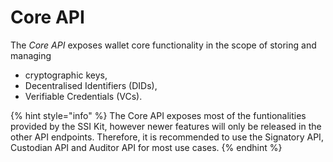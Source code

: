 # Core API

The _Core API_ exposes wallet core functionality in the scope of storing and managing

* cryptographic keys,
* Decentralised Identifiers (DIDs),
* Verifiable Credentials (VCs).

{% hint style="info" %}
The Core API exposes most of the funtionalities provided by the SSI Kit, however newer features will only be released in the other API endpoints. Therefore, it is recommended to use the Signatory API, Custodian API and Auditor API for most use cases.
{% endhint %}

##
